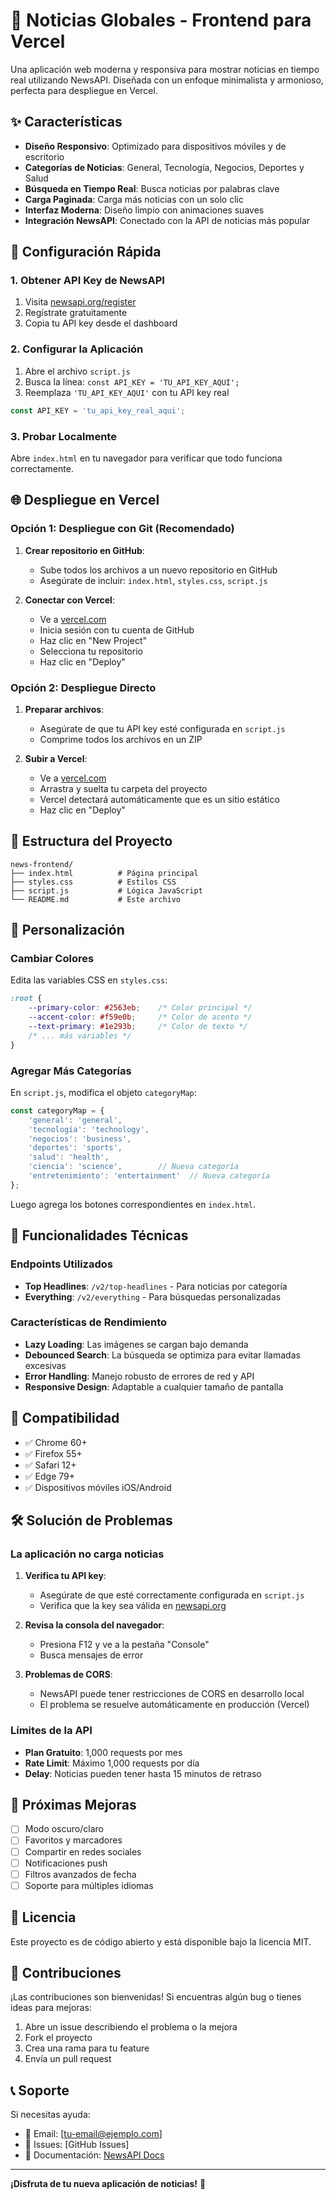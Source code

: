 # 📰 Noticias Globales - Frontend para Vercel

Una aplicación web moderna y responsiva para mostrar noticias en tiempo real utilizando NewsAPI. Diseñada con un enfoque minimalista y armonioso, perfecta para despliegue en Vercel.

## ✨ Características

- **Diseño Responsivo**: Optimizado para dispositivos móviles y de escritorio
- **Categorías de Noticias**: General, Tecnología, Negocios, Deportes y Salud
- **Búsqueda en Tiempo Real**: Busca noticias por palabras clave
- **Carga Paginada**: Carga más noticias con un solo clic
- **Interfaz Moderna**: Diseño limpio con animaciones suaves
- **Integración NewsAPI**: Conectado con la API de noticias más popular

## 🚀 Configuración Rápida

### 1. Obtener API Key de NewsAPI

1. Visita [newsapi.org/register](https://newsapi.org/register)
2. Regístrate gratuitamente
3. Copia tu API key desde el dashboard

### 2. Configurar la Aplicación

1. Abre el archivo `script.js`
2. Busca la línea: `const API_KEY = 'TU_API_KEY_AQUI';`
3. Reemplaza `'TU_API_KEY_AQUI'` con tu API key real

```javascript
const API_KEY = 'tu_api_key_real_aqui';
```

### 3. Probar Localmente

Abre `index.html` en tu navegador para verificar que todo funciona correctamente.

## 🌐 Despliegue en Vercel

### Opción 1: Despliegue con Git (Recomendado)

1. **Crear repositorio en GitHub**:
   - Sube todos los archivos a un nuevo repositorio en GitHub
   - Asegúrate de incluir: `index.html`, `styles.css`, `script.js`

2. **Conectar con Vercel**:
   - Ve a [vercel.com](https://vercel.com)
   - Inicia sesión con tu cuenta de GitHub
   - Haz clic en "New Project"
   - Selecciona tu repositorio
   - Haz clic en "Deploy"

### Opción 2: Despliegue Directo

1. **Preparar archivos**:
   - Asegúrate de que tu API key esté configurada en `script.js`
   - Comprime todos los archivos en un ZIP

2. **Subir a Vercel**:
   - Ve a [vercel.com](https://vercel.com)
   - Arrastra y suelta tu carpeta del proyecto
   - Vercel detectará automáticamente que es un sitio estático
   - Haz clic en "Deploy"

## 📁 Estructura del Proyecto

```
news-frontend/
├── index.html          # Página principal
├── styles.css          # Estilos CSS
├── script.js           # Lógica JavaScript
└── README.md           # Este archivo
```

## 🎨 Personalización

### Cambiar Colores

Edita las variables CSS en `styles.css`:

```css
:root {
    --primary-color: #2563eb;    /* Color principal */
    --accent-color: #f59e0b;     /* Color de acento */
    --text-primary: #1e293b;     /* Color de texto */
    /* ... más variables */
}
```

### Agregar Más Categorías

En `script.js`, modifica el objeto `categoryMap`:

```javascript
const categoryMap = {
    'general': 'general',
    'tecnología': 'technology',
    'negocios': 'business',
    'deportes': 'sports',
    'salud': 'health',
    'ciencia': 'science',        // Nueva categoría
    'entretenimiento': 'entertainment'  // Nueva categoría
};
```

Luego agrega los botones correspondientes en `index.html`.

## 🔧 Funcionalidades Técnicas

### Endpoints Utilizados

- **Top Headlines**: `/v2/top-headlines` - Para noticias por categoría
- **Everything**: `/v2/everything` - Para búsquedas personalizadas

### Características de Rendimiento

- **Lazy Loading**: Las imágenes se cargan bajo demanda
- **Debounced Search**: La búsqueda se optimiza para evitar llamadas excesivas
- **Error Handling**: Manejo robusto de errores de red y API
- **Responsive Design**: Adaptable a cualquier tamaño de pantalla

## 📱 Compatibilidad

- ✅ Chrome 60+
- ✅ Firefox 55+
- ✅ Safari 12+
- ✅ Edge 79+
- ✅ Dispositivos móviles iOS/Android

## 🛠️ Solución de Problemas

### La aplicación no carga noticias

1. **Verifica tu API key**:
   - Asegúrate de que esté correctamente configurada en `script.js`
   - Verifica que la key sea válida en [newsapi.org](https://newsapi.org)

2. **Revisa la consola del navegador**:
   - Presiona F12 y ve a la pestaña "Console"
   - Busca mensajes de error

3. **Problemas de CORS**:
   - NewsAPI puede tener restricciones de CORS en desarrollo local
   - El problema se resuelve automáticamente en producción (Vercel)

### Límites de la API

- **Plan Gratuito**: 1,000 requests por mes
- **Rate Limit**: Máximo 1,000 requests por día
- **Delay**: Noticias pueden tener hasta 15 minutos de retraso

## 🎯 Próximas Mejoras

- [ ] Modo oscuro/claro
- [ ] Favoritos y marcadores
- [ ] Compartir en redes sociales
- [ ] Notificaciones push
- [ ] Filtros avanzados de fecha
- [ ] Soporte para múltiples idiomas

## 📄 Licencia

Este proyecto es de código abierto y está disponible bajo la licencia MIT.

## 🤝 Contribuciones

¡Las contribuciones son bienvenidas! Si encuentras algún bug o tienes ideas para mejoras:

1. Abre un issue describiendo el problema o la mejora
2. Fork el proyecto
3. Crea una rama para tu feature
4. Envía un pull request

## 📞 Soporte

Si necesitas ayuda:

- 📧 Email: [tu-email@ejemplo.com]
- 🐛 Issues: [GitHub Issues]
- 📖 Documentación: [NewsAPI Docs](https://newsapi.org/docs)

---

**¡Disfruta de tu nueva aplicación de noticias!** 🎉

